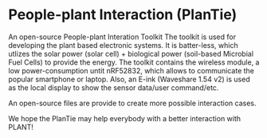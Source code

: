 # People-plant Interaction (PlanTie)

An open-source People-plant Interation Toolkit
The toolkit is used for developing the plant based electronic systems.
It is batter-less, which utlizes the solar power (solar cell) + biological power (soil-based Microbial Fuel Cells) to provide the energy.
The toolkit contains the wireless module, a low power-consumption untit nRF52832, which allows to communicate the popular smartphone or laptop.
Also, an E-ink (Waveshare 1.54 v2) is used as the local display to show the sensor data/user command/etc.

An open-source files are provide to create more possible interaction cases.

We hope the PlanTie may help everybody with a better interaction with PLANT!
